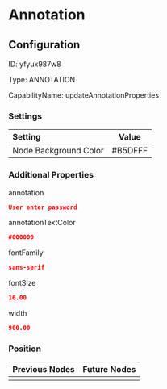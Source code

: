 # Annotation
## Configuration
ID:  yfyux987w8

Type: ANNOTATION 

CapabilityName: updateAnnotationProperties

### Settings
| Setting | Value  |
| :------------------------ | ---------------------------------------- |
| Node Background Color | #B5DFFF | 

 




### Additional Properties
annotation
 ```json 
User enter password
```


annotationTextColor
 ```json 
#000000
```


fontFamily
 ```json 
sans-serif
```


fontSize
 ```json 
16.00
```


width
 ```json 
900.00
```




### Position
| Previous Nodes | Future Nodes |
| :------------- | ------------ |
|  |  |